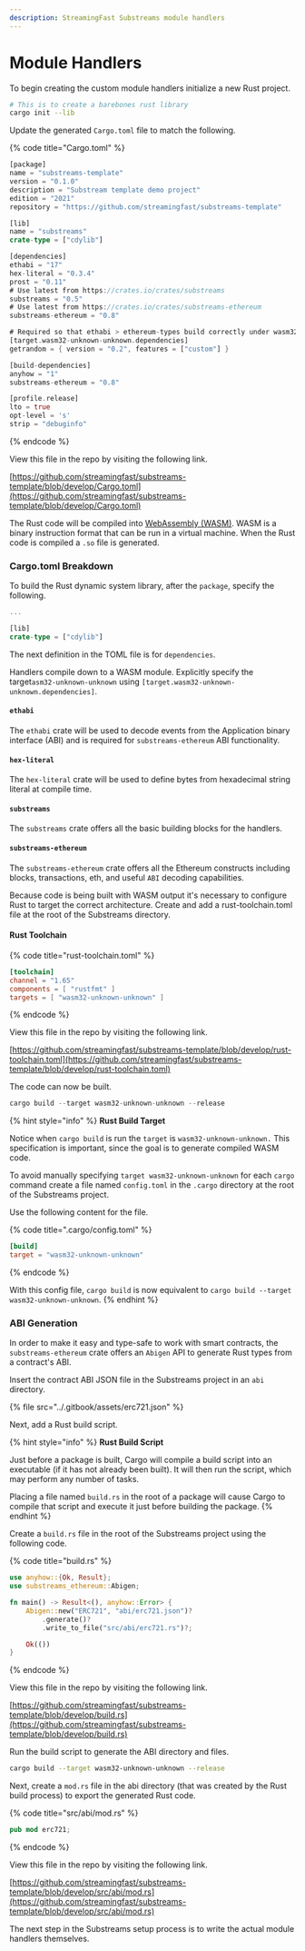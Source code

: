 ```yaml
---
description: StreamingFast Substreams module handlers
---
```


# Module Handlers

To begin creating the custom module handlers initialize a new Rust project.

```bash
# This is to create a barebones rust library
cargo init --lib
```

Update the generated `Cargo.toml` file to match the following.

{% code title="Cargo.toml" %}

```rust
[package]
name = "substreams-template"
version = "0.1.0"
description = "Substream template demo project"
edition = "2021"
repository = "https://github.com/streamingfast/substreams-template"

[lib]
name = "substreams"
crate-type = ["cdylib"]

[dependencies]
ethabi = "17"
hex-literal = "0.3.4"
prost = "0.11"
# Use latest from https://crates.io/crates/substreams
substreams = "0.5"
# Use latest from https://crates.io/crates/substreams-ethereum
substreams-ethereum = "0.8"

# Required so that ethabi > ethereum-types build correctly under wasm32-unknown-unknown
[target.wasm32-unknown-unknown.dependencies]
getrandom = { version = "0.2", features = ["custom"] }

[build-dependencies]
anyhow = "1"
substreams-ethereum = "0.8"

[profile.release]
lto = true
opt-level = 's'
strip = "debuginfo"
```

{% endcode %}

View this file in the repo by visiting the following link.

[https://github.com/streamingfast/substreams-template/blob/develop/Cargo.toml](https://github.com/streamingfast/substreams-template/blob/develop/Cargo.toml)

The Rust code will be compiled into [WebAssembly (WASM)](https://webassembly.org/). WASM is a binary instruction format that can be run in a virtual machine. When the Rust code is compiled a `.so` file is generated.

### **Cargo.toml Breakdown**

To build the Rust dynamic system library, after the `package`, specify the following.

```rust
...

[lib]
crate-type = ["cdylib"]
```

The next definition in the TOML file is for `dependencies`.&#x20;

Handlers compile down to a WASM module. Explicitly specify the target`asm32-unknown-unknown` using `[target.wasm32-unknown-unknown.dependencies]`.

#### `ethabi`

The `ethabi` crate will be used to decode events from the Application binary interface (ABI) and is required for `substreams-ethereum` ABI functionality.

#### `hex-literal`

The `hex-literal` crate will be used to define bytes from hexadecimal string literal at compile time.

#### `substreams`

The `substreams` crate offers all the basic building blocks for the handlers.

#### `substreams-ethereum`

The `substreams-ethereum` crate offers all the Ethereum constructs including blocks, transactions, eth, and useful `ABI` decoding capabilities.

Because code is being built with WASM output it's necessary to configure Rust to target the correct architecture. Create and add a rust-toolchain.toml file at the root of the Substreams directory.

#### Rust Toolchain

{% code title="rust-toolchain.toml" %}

```toml
[toolchain]
channel = "1.65"
components = [ "rustfmt" ]
targets = [ "wasm32-unknown-unknown" ]
```

{% endcode %}

View this file in the repo by visiting the following link.

[https://github.com/streamingfast/substreams-template/blob/develop/rust-toolchain.toml](https://github.com/streamingfast/substreams-template/blob/develop/rust-toolchain.toml)

The code can now be built.

```rust
cargo build --target wasm32-unknown-unknown --release
```

{% hint style="info" %}
**Rust Build Target**

Notice when `cargo build` is run the `target` is `wasm32-unknown-unknown.` This specification is important, since the goal is to generate compiled WASM code.&#x20;

To avoid manually specifying `target wasm32-unknown-unknown` for each `cargo` command create a file named `config.toml` in the `.cargo` directory at the root of the Substreams project.&#x20;

Use the following content for the file.

{% code title=".cargo/config.toml" %}

```toml
[build]
target = "wasm32-unknown-unknown"
```

{% endcode %}

With this config file, `cargo build` is now equivalent to `cargo build --target wasm32-unknown-unknown`.
{% endhint %}

### ABI Generation

In order to make it easy and type-safe to work with smart contracts, the `substreams-ethereum` crate offers an `Abigen` API to generate Rust types from a contract's ABI.

Insert the contract ABI JSON file in the Substreams project in an `abi` directory.

{% file src="../.gitbook/assets/erc721.json" %}

Next, add a Rust build script.

{% hint style="info" %}
**Rust Build Script**

Just before a package is built, Cargo will compile a build script into an executable (if it has not already been built). It will then run the script, which may perform any number of tasks.

Placing a file named `build.rs` in the root of a package will cause Cargo to compile that script and execute it just before building the package.
{% endhint %}

Create a `build.rs` file in the root of the Substreams project using the following code.

{% code title="build.rs" %}

```rust
use anyhow::{Ok, Result};
use substreams_ethereum::Abigen;

fn main() -> Result<(), anyhow::Error> {
    Abigen::new("ERC721", "abi/erc721.json")?
        .generate()?
        .write_to_file("src/abi/erc721.rs")?;

    Ok(())
}
```

{% endcode %}

View this file in the repo by visiting the following link.

[https://github.com/streamingfast/substreams-template/blob/develop/build.rs](https://github.com/streamingfast/substreams-template/blob/develop/build.rs)

Run the build script to generate the ABI directory and files.

```bash
cargo build --target wasm32-unknown-unknown --release
```

Next, create a `mod.rs` file in the abi directory (that was created by the Rust build process) to export the generated Rust code.

{% code title="src/abi/mod.rs" %}

```rust
pub mod erc721;
```

{% endcode %}

View this file in the repo by visiting the following link.

[https://github.com/streamingfast/substreams-template/blob/develop/src/abi/mod.rs](https://github.com/streamingfast/substreams-template/blob/develop/src/abi/mod.rs)

The next step in the Substreams setup process is to write the actual module handlers themselves.
